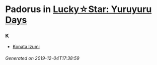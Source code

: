 # Padorus in [Lucky☆Star: Yuruyuru Days](https://myanimelist.net/manga/60025/Lucky☆Star__Yuruyuru_Days)

### K
* [Konata Izumi](https://github.com/shadow578/Project-Padoru/blob/master/table-of-contents/characters/KonataIzumi.md)

###### Generated on 2019-12-04T17:38:59
